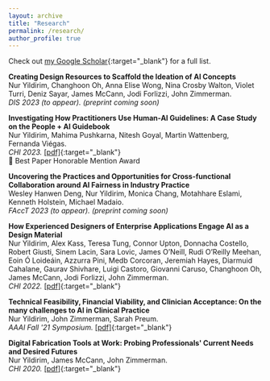 ```yaml
---
layout: archive
title: "Research"
permalink: /research/
author_profile: true
---
```


Check out [my Google Scholar](https://scholar.google.com/citations?user=1KjMCfQAAAAJ&hl=en){:target="_blank"} for a full list.

**Creating Design Resources to Scaffold the Ideation of AI Concepts**  
Nur Yildirim, Changhoon Oh, Anna Elise Wong, Nina Crosby Walton, Violet Turri, Deniz Sayar, James McCann, Jodi Forlizzi, John Zimmerman.  
*DIS 2023 (to appear).* _(preprint coming soon)_

**Investigating How Practitioners Use Human-AI Guidelines: A Case Study on the People + AI Guidebook**  
Nur Yildirim, Mahima Pushkarna, Nitesh Goyal, Martin Wattenberg, Fernanda Viégas.  
*CHI 2023.* [[pdf]](https://dl.acm.org/doi/pdf/10.1145/3544548.3580900){:target="_blank"}  
🏅 Best Paper Honorable Mention Award

**Uncovering the Practices and Opportunities for Cross-functional Collaboration around AI Fairness in Industry Practice**  
Wesley Hanwen Deng, Nur Yildirim, Monica Chang, Motahhare Eslami, Kenneth Holstein, Michael Madaio.  
*FAccT 2023 (to appear).* _(preprint coming soon)_

**How Experienced Designers of Enterprise Applications Engage AI as a Design Material**  
Nur Yildirim, Alex Kass, Teresa Tung, Connor Upton, Donnacha Costello, Robert Giusti, Sinem Lacin, Sara Lovic, James O’Neill, Rudi O’Reilly Meehan, Eoin Ó Loideáin, Azzurra Pini, Medb Corcoran, Jeremiah Hayes, Diarmuid Cahalane, Gaurav Shivhare, Luigi Castoro, Giovanni Caruso, Changhoon Oh, James McCann, Jodi Forlizzi, John Zimmerman.  
*CHI 2022.* [[pdf]](https://dl.acm.org/doi/pdf/10.1145/3491102.3517491){:target="_blank"}

**Technical Feasibility, Financial Viability, and Clinician Acceptance: On the many challenges to AI in Clinical Practice**<br>
Nur Yildirim, John Zimmerman, Sarah Preum.  
*AAAI Fall '21 Symposium.* [[pdf]](http://star.informatik.rwth-aachen.de/Publications/CEUR-WS/Vol-3068/short5.pdf){:target="_blank"}

**Digital Fabrication Tools at Work: Probing Professionals' Current Needs and Desired Futures**  
Nur Yildirim, James McCann, John Zimmerman.  
*CHI 2020.* [[pdf]](https://dl.acm.org/doi/pdf/10.1145/3313831.3376621){:target="_blank"}
